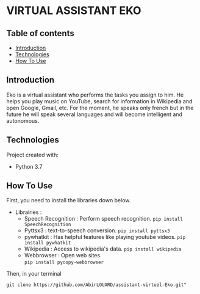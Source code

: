 # VIRTUAL ASSISTANT EKO


## Table of contents

* [Introduction](#introduction)
* [Technologies](#technologies)
* [How To Use](#how-to-use)

## Introduction

Eko is a virtual assistant who performs the tasks you assign to him. 
He helps you play music on YouTube, search for information in 
Wikipedia and open Google, Gmail, etc.
For the moment, he speaks only french but in the future he will speak
several languages and will become intelligent and autonomous.

## Technologies

Project created with:
* Python 3.7

## How To Use

First, you need to install the libraries down below.
   * Librairies :
      - Speech Recognition : Perform speech recognition. 
               ```
               pip install SpeechRecognition
               ```
      - Pyttsx3 : text-to-speech conversion.
               ```
               pip install pyttsx3
               ```
      - pywhatkit : Has helpful features like playing youtube videos.
               ```
               pip install pywhatkit
               ```
      - Wikipedia : Access to wikipedia's data.
               ```
               pip install wikipedia
               ```
      - Webbrowser : Open web sites.     
               ```
               pip install pycopy-webbrowser
               ```


Then, in your terminal 
 ```
git clone https://github.com/AbirLOUARD/assistant-virtuel-Eko.git"
```
